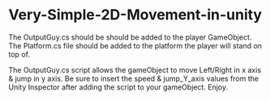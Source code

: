 # Very-Simple-2D-Movement-in-unity

The OutputGuy.cs should be should be added to the player GameObject.
The Platform.cs file should be added to the platform the player will stand on top of.


The OutputGuy.cs script allows the gameObject to move Left/Right in x axis & jump in y axis.
Be sure to insert the speed & jump_Y_axis values from the Unity Inspector after adding the script to your gameObject.
Enjoy.
